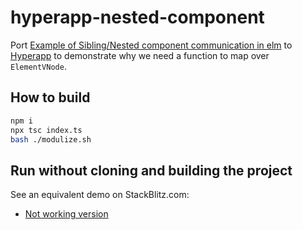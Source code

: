 # hyperapp-nested-component

Port [Example of Sibling/Nested component communication in elm](https://github.com/afcastano/elm-nested-component-communication) to [Hyperapp](https://github.com/jorgebucaran/hyperapp/) to demonstrate why we need a function to map over `ElementVNode`.

## How to build

```bash
npm i
npx tsc index.ts
bash ./modulize.sh
```

## Run without cloning and building the project

See an equivalent demo on StackBlitz.com:

- [Not working version](https://typescript-frmung.stackblitz.io)
